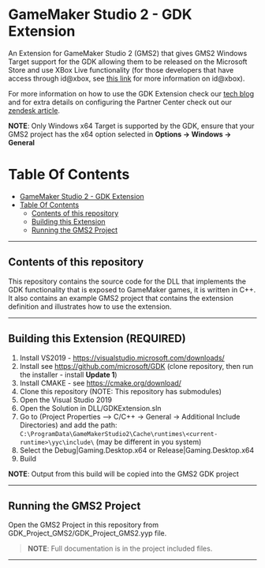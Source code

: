 # GameMaker Studio 2 - GDK Extension

An Extension for GameMaker Studio 2 (GMS2) that gives GMS2 Windows Target support for the GDK allowing them to be released on the Microsoft Store and use XBox Live functionality (for those developers that have access through id@xbox, see [this link](https://www.xbox.com/developers/id) for more information on id@xbox).

For more information on how to use the GDK Extension check our [tech blog](https://www.yoyogames.com/en/blog/gdk-extension) and for extra details on configuring the Partner Center check out our [zendesk article](https://help.yoyogames.com/hc/en-us/articles/4411044955793).

**NOTE**: Only Windows x64 Target is supported by the GDK, ensure that your GMS2 project has the x64 option selected in **Options &#8594; Windows &#8594; General**

# Table Of Contents

- [GameMaker Studio 2 - GDK Extension](#gamemaker-studio-2---gdk-extension)
- [Table Of Contents](#table-of-contents)
	- [Contents of this repository](#contents-of-this-repository)
	- [Building this Extension](#building-this-extension)
	- [Running the GMS2 Project](#running-the-gms2-project)

--- 

## Contents of this repository

This repository contains the source code for the DLL that implements the GDK functionality that is exposed to GameMaker games, it is written in C++. It also contains an example GMS2 project that contains the extension definition and illustrates how to use the extension.

---

## Building this Extension (REQUIRED)


1. Install VS2019 - https://visualstudio.microsoft.com/downloads/ 
2. Install see https://github.com/microsoft/GDK (clone repository, then run the installer - install **Update 1**)
3. Install CMAKE - see https://cmake.org/download/
4. Clone this repository (NOTE: This repository has submodules)
5. Open the Visual Studio 2019
6. Open the Solution in DLL/GDKExtension.sln
7. Go to (Project Properties --> C/C++ -> General -> Additional Include Directories) and add the path: `C:\ProgramData\GameMakerStudio2\Cache\runtimes\<current-runtime>\yyc\include\` (may be different in you system)
8. Select the Debug|Gaming.Desktop.x64 or Release|Gaming.Desktop.x64
9. Build

**NOTE**: Output from this build will be copied into the GMS2 GDK  project

---

## Running the GMS2 Project

Open the GMS2 Project in this repository from GDK_Project_GMS2/GDK_Project_GMS2.yyp file.

> **NOTE**: Full documentation is in the project included files.

---
